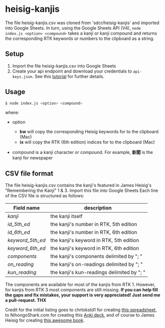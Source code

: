 # heisig-kanjis
The file heisig-kanjis.csv was cloned from 'sdcr/heisig-kanjis' and imported into Google Sheets.  In turn, using the Google Sheets API (V4), `node index.js <option> <compound>` takes
a kanji or kanji compound and returns the corresponding RTK keywords or numbers to the clipboard as a string.

## Setup
1. Import the file heisig-kanjis.csv into Google Sheets
2. Create your api endpoint and download your credentials to `api-keys.json`.  See this [tutorial](https://developers.google.com/sheets/api/quickstart/nodejs) for further details.

## Usage
```bash
$ node index.js <option> <compound>
```
where:
* option

   - **kw** will copy the corresponding Heisig keywords for <compound> to the clipboard (Mac)
   - **ix** will copy the RTK (6th edition) indices for <compound> to the clipboard (Mac)
* compound is a kanji character or compound.  For example, **新聞** is the kanji <compound> for newspaper

## CSV file format
The file heisig-kanjis.csv contains the kanji's featured in James Heisig's "Remembering the Kanji" 1 & 3. Import this file into Google Sheets
Each line of the CSV file is structured as follows:

Field name | description
--- | ---
*kanji* | the kanji itself
*id_5th_ed* | the kanji's number in RTK, 5th edition
*id_6th_ed* | the kanji's number in RTK, 6th edition
*keyword_5th_ed* | the kanji's keyword in RTK, 5th edition
*keyword_6th_ed* | the kanji's keyword in RTK, 6th edition
*components* | the kanji's components delimited by "; "
*on_reading* | the kanji's on-readings delimited by "; "
*kun_reading* | the kanji's kun-readings delimited by "; "

The components are available for most of the kanjis from RTK 1. However, for kanjis from RTK 3 most components are still missing.
**If you can help fill the gaps and fix mistakes, your support is very appreciated! Just send me a pull-request. THX** 

Credit for the initial listing goes to chrtokstd1 for creating [this spreadsheet](https://docs.google.com/spreadsheets/d/1Z0BUSie8wh0JqlUejezs3EqauJuF-zKEomOQnqm9J08/edit), to NihongoShark.com for creating this [Anki deck](https://ankiweb.net/shared/info/1956010956), and of course to James Heisig for creating [this awesome book](https://www.amazon.com/Remembering-Kanji-Complete-Japanese-Characters/dp/0824835921/ref=la_B000APGVBC_1_1?s=books&ie=UTF8&qid=1476214609&sr=1-1).
